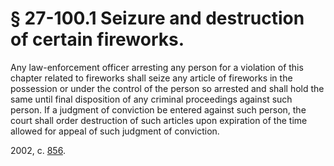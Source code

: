 # § 27-100.1 Seizure and destruction of certain fireworks.

<p>Any law-enforcement officer arresting any person for a violation of this chapter related to fireworks shall seize any article of fireworks in the possession or under the control of the person so arrested and shall hold the same until final disposition of any criminal proceedings against such person. If a judgment of conviction be entered against such person, the court shall order destruction of such articles upon expiration of the time allowed for appeal of such judgment of conviction.</p><p>2002, c. <a href='http://lis.virginia.gov/cgi-bin/legp604.exe?021+ful+CHAP0856'>856</a>.</p>